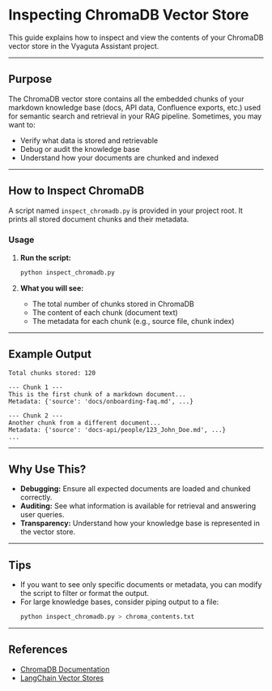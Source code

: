 # Inspecting ChromaDB Vector Store

This guide explains how to inspect and view the contents of your ChromaDB vector store in the Vyaguta Assistant project.

---

## Purpose

The ChromaDB vector store contains all the embedded chunks of your markdown knowledge base (docs, API data, Confluence exports, etc.) used for semantic search and retrieval in your RAG pipeline. Sometimes, you may want to:

- Verify what data is stored and retrievable
- Debug or audit the knowledge base
- Understand how your documents are chunked and indexed

---

## How to Inspect ChromaDB

A script named `inspect_chromadb.py` is provided in your project root. It prints all stored document chunks and their metadata.

### Usage

1. **Run the script:**

   ```bash
   python inspect_chromadb.py
   ```

2. **What you will see:**
   - The total number of chunks stored in ChromaDB
   - The content of each chunk (document text)
   - The metadata for each chunk (e.g., source file, chunk index)

---

## Example Output

```
Total chunks stored: 120

--- Chunk 1 ---
This is the first chunk of a markdown document...
Metadata: {'source': 'docs/onboarding-faq.md', ...}

--- Chunk 2 ---
Another chunk from a different document...
Metadata: {'source': 'docs-api/people/123_John_Doe.md', ...}
...
```

---

## Why Use This?

- **Debugging:** Ensure all expected documents are loaded and chunked correctly.
- **Auditing:** See what information is available for retrieval and answering user queries.
- **Transparency:** Understand how your knowledge base is represented in the vector store.

---

## Tips

- If you want to see only specific documents or metadata, you can modify the script to filter or format the output.
- For large knowledge bases, consider piping output to a file:
  ```bash
  python inspect_chromadb.py > chroma_contents.txt
  ```

---

## References

- [ChromaDB Documentation](https://docs.trychroma.com/)
- [LangChain Vector Stores](https://python.langchain.com/docs/integrations/vectorstores/chroma)

